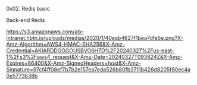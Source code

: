 0x02. Redis basic

Back-end Redis

https://s3.amazonaws.com/alx-intranet.hbtn.io/uploads/medias/2020/1/40eab4627f1bea7dfe5e.png?X-Amz-Algorithm=AWS4-HMAC-SHA256&X-Amz-Credential=AKIARDDGGGOUSBVO6H7D%2F20240327%2Fus-east-1%2Fs3%2Faws4_request&X-Amz-Date=20240327T093824Z&X-Amz-Expires=86400&X-Amz-SignedHeaders=host&X-Amz-Signature=97cf4ff08ef7b7b2e157ea7eda526b80fb3711b426d8205f80ec4a0e5773b38b
